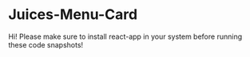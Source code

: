 # Juices-Menu-Card
 Hi! Please make sure to install react-app in your system before running these code snapshots!
